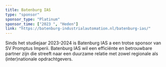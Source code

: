 ```yaml
---
title: Batenburg IAS
type: "sponsor"
sponsor_type: "Platinum"
sponsor_time: ["2023 ", "Heden"]
link: "https://batenburg-industrialautomation.nl/batenburg-ias/"
---
```


Sinds het studiejaar 2023-2024 is Batenburg IAS a een trotse sponsor van SV Promptus Imperii. Batenburg IAS wil een efficiënte en betrouwbare partner zijn die streeft naar een duurzame relatie met zowel regionale als (inter)nationale opdrachtgevers.